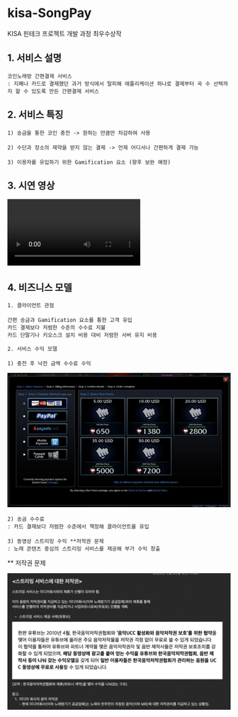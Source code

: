 # kisa-SongPay
KISA 핀테크 프로젝트 개발 과정 최우수상작



## 1. 서비스 설명

```
코인노래방 간편결제 서비스
: 지폐나 카드로 결제했던 과거 방식에서 탈피해 애플리케이션 하나로 결제부터 곡 수 선택까지 할 수 있도록 만든 간편결제 서비스
```



## 2. 서비스 특징

```
1) 송금을 통한 코인 충전 -> 원하는 만큼만 차감하여 사용

2) 수단과 장소의 제약을 받지 않는 결제 -> 언제 어디서나 간편하게 결제 가능

3) 이용자를 유입하기 위한 Gamification 요소 (향후 보완 예정)
```



## 3. 시연 영상

<video src="README.assets/songPay.mp4"></video>



## 4. 비즈니스 모델

```
1. 클라이언트 관점

간편 송금과 Gamification 요소를 통한 고객 유입
카드 결제보다 저렴한 수준의 수수료 지불
카드 단말기나 키오스크 설치 비용 대비 저렴한 서버 유지 비용
```

```
2. 서비스 수익 모델

1) 충전 후 낙전 금액 수수료 수익
```

![image-20200526170053573](README.assets/image-20200526170053573.png)

```
2) 송금 수수료 
: 카드 결제보다 저렴한 수준에서 책정해 클라이언트를 유입

3) 동영상 스트리밍 수익 **저작권 문제
: 노래 콘텐츠 중심의 스트리밍 서비스를 제공해 부가 수익 창출
```

** 저작권 문제

![image](README.assets/image-0480169.png)



